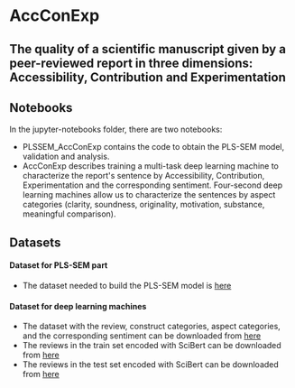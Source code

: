 # AccConExp
## **The quality of a scientific manuscript given by a peer-reviewed report in three dimensions: Accessibility, Contribution and Experimentation**
## Notebooks
In the jupyter-notebooks folder, there are two notebooks:
* PLSSEM_AccConExp contains the code to obtain the PLS-SEM model, validation and analysis.
* AccConExp describes training a multi-task deep learning machine to characterize the report's sentence by Accessibility, Contribution, Experimentation and the corresponding sentiment. Four-second deep learning machines allow us to characterize the sentences by aspect categories (clarity, soundness, originality, motivation, substance, meaningful comparison).

## Datasets
#### Dataset for PLS-SEM part
* The dataset needed to build the PLS-SEM model is [here](https://drive.google.com/file/d/1pZNhjlFV7QmXlf7tTtajzJBusm9ZlII0/view?usp=sharing)
#### Dataset for deep learning machines
* The dataset with the review, construct categories, aspect categories, and the corresponding sentiment can be downloaded from [here](https://drive.google.com/file/d/1ZKAAqKyaHHA_7qk6_XZ9FGLVJZDOxSob/view?usp=sharing)
* The reviews in the train set encoded with SciBert can be downloaded from [here](https://drive.google.com/file/d/1Dm0tPNjGaCfsbla_0Lg7iBo2XLbHi2N1/view?usp=sharing)
* The reviews in the test set encoded with SciBert can be downloaded from [here](https://drive.google.com/file/d/1-2gi9Wlj3PJ0QmdNvPpaMF8m3kF222Hb/view?usp=sharing)
